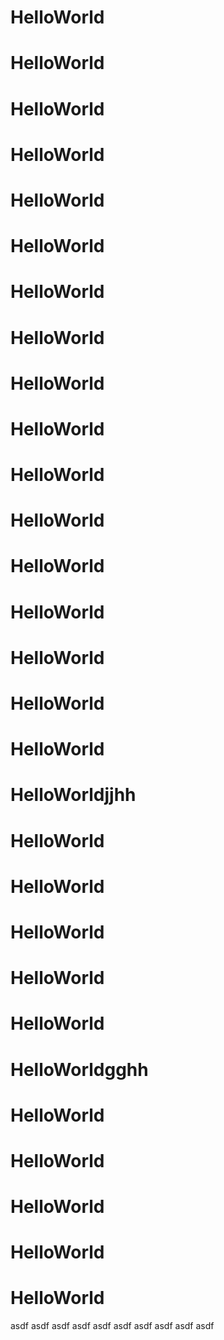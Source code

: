 # HelloWorld
# HelloWorld
# HelloWorld
# HelloWorld

# HelloWorld
# HelloWorld
# HelloWorld
# HelloWorld
# HelloWorld
# HelloWorld
# HelloWorld
# HelloWorld
# HelloWorld
# HelloWorld
# HelloWorld
# HelloWorld
# HelloWorld
# HelloWorldjjhh
# HelloWorld
# HelloWorld
# HelloWorld
# HelloWorld
# HelloWorld
# HelloWorldgghh
# HelloWorld
# HelloWorld
# HelloWorld
# HelloWorld
# HelloWorld
asdf
asdf
asdf
asdf
asdf
asdf
asdf
asdf
asdf
asdf
